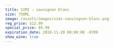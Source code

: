 ```yaml
---
title: SIMI - sauvignon blanc
size: 750ML
image: /assets/images/simi-sauvingnon-blanc.png
reg_price: $12.99
special_price: $9.99
expiration_date: 2018-11-20 00:00:00 -0700
show_wine: true
---
```


